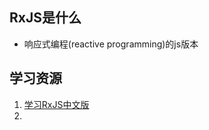 ## RxJS是什么
- 响应式编程(reactive programming)的js版本

## 学习资源
1. [学习RxJS中文版](https://rxjs-cn.github.io/learn-rxjs-operators/)
1. 